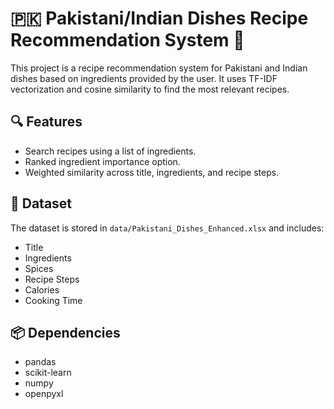 # 🇵🇰 Pakistani/Indian Dishes Recipe Recommendation System 🍛

This project is a recipe recommendation system for Pakistani and Indian dishes based on ingredients provided by the user. It uses TF-IDF vectorization and cosine similarity to find the most relevant recipes.

## 🔍 Features

- Search recipes using a list of ingredients.
- Ranked ingredient importance option.
- Weighted similarity across title, ingredients, and recipe steps.

## 📂 Dataset

The dataset is stored in `data/Pakistani_Dishes_Enhanced.xlsx` and includes:

- Title
- Ingredients
- Spices
- Recipe Steps
- Calories
- Cooking Time


## 📦 Dependencies
- pandas
- scikit-learn
- numpy
- openpyxl



